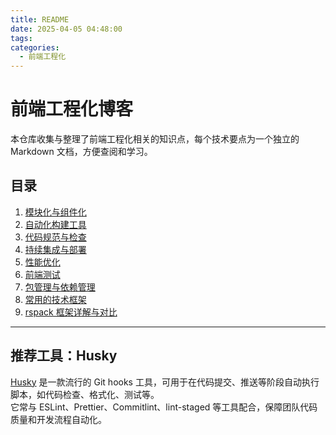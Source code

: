 ```yaml
---
title: README
date: 2025-04-05 04:48:00
tags:
categories:
  - 前端工程化
---
```


# 前端工程化博客

本仓库收集与整理了前端工程化相关的知识点，每个技术要点为一个独立的 Markdown 文档，方便查阅和学习。

## 目录

1. [模块化与组件化](01-模块化与组件化.html)
2. [自动化构建工具](02-自动化构建工具.html)
3. [代码规范与检查](03-代码规范与检查.html)
4. [持续集成与部署](04-持续集成与部署.html)
5. [性能优化](05-性能优化.html)
6. [前端测试](06-前端测试.html)
7. [包管理与依赖管理](07-包管理与依赖管理.html)
8. [常用的技术框架](08-常用的技术框架.html)
9. [rspack 框架详解与对比](09-rspack-框架详解与对比.html)

---

## 推荐工具：Husky

[Husky](https://github.com/typicode/husky) 是一款流行的 Git hooks 工具，可用于在代码提交、推送等阶段自动执行脚本，如代码检查、格式化、测试等。  
它常与 ESLint、Prettier、Commitlint、lint-staged 等工具配合，保障团队代码质量和开发流程自动化。